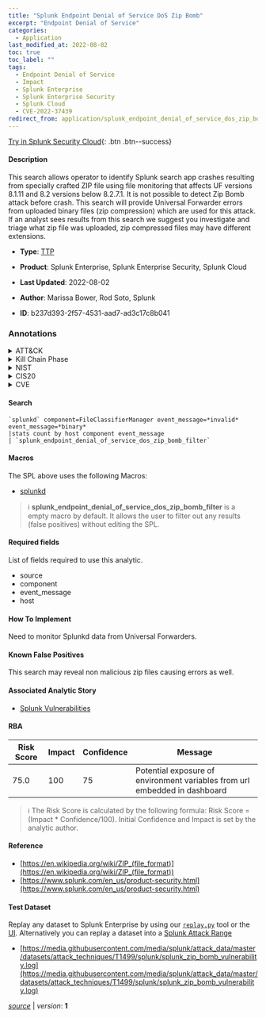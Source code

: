```yaml
---
title: "Splunk Endpoint Denial of Service DoS Zip Bomb"
excerpt: "Endpoint Denial of Service"
categories:
  - Application
last_modified_at: 2022-08-02
toc: true
toc_label: ""
tags:
  - Endpoint Denial of Service
  - Impact
  - Splunk Enterprise
  - Splunk Enterprise Security
  - Splunk Cloud
  - CVE-2022-37439
redirect_from: application/splunk_endpoint_denial_of_service_dos_zip_bomb/
---
```




[Try in Splunk Security Cloud](https://www.splunk.com/en_us/cyber-security.html){: .btn .btn--success}

#### Description

This search allows operator to identify Splunk search app crashes resulting from specially crafted ZIP file using file monitoring that affects UF versions 8.1.11 and 8.2 versions below 8.2.7.1. It is not possible to detect Zip Bomb attack before crash. This search will provide Universal Forwarder errors from uploaded binary files (zip compression) which are used for this attack. If an analyst sees results from this search we suggest you investigate and triage what zip file was uploaded, zip compressed files may have different extensions.

- **Type**: [TTP](https://github.com/splunk/security_content/wiki/Detection-Analytic-Types)
- **Product**: Splunk Enterprise, Splunk Enterprise Security, Splunk Cloud

- **Last Updated**: 2022-08-02
- **Author**: Marissa Bower, Rod Soto, Splunk
- **ID**: b237d393-2f57-4531-aad7-ad3c17c8b041

### Annotations
<details>
  <summary>ATT&CK</summary>

<div markdown="1">

#### [ATT&CK](https://attack.mitre.org/)

| ID          | Technique   | Tactic         |
| ----------- | ----------- |--------------- |
| [T1499](https://attack.mitre.org/techniques/T1499/) | Endpoint Denial of Service | Impact |

</div>
</details>


<details>
  <summary>Kill Chain Phase</summary>

<div markdown="1">

* Exploitation


</div>
</details>


<details>
  <summary>NIST</summary>

<div markdown="1">



</div>
</details>

<details>
  <summary>CIS20</summary>

<div markdown="1">

* CIS 3
* CIS 5
* CIS 16



</div>
</details>

<details>
  <summary>CVE</summary>

<div markdown="1">

| ID          | Summary | [CVSS](https://nvd.nist.gov/vuln-metrics/cvss) |
| ----------- | ----------- | -------------- |
| [CVE-2022-37439](https://nvd.nist.gov/vuln/detail/CVE-2022-37439) | In Splunk Enterprise and Universal Forwarder versions in the following table, indexing a specially crafted ZIP file using the file monitoring input can result in a crash of the application. Attempts to restart the application would result in a crash and would require manually removing the malformed file. | None |



</div>
</details>


#### Search

```
`splunkd` component=FileClassifierManager event_message=*invalid* event_message=*binary* 
|stats count by host component event_message 
| `splunk_endpoint_denial_of_service_dos_zip_bomb_filter`
```

#### Macros
The SPL above uses the following Macros:
* [splunkd](https://github.com/splunk/security_content/blob/develop/macros/splunkd.yml)

> :information_source:
> **splunk_endpoint_denial_of_service_dos_zip_bomb_filter** is a empty macro by default. It allows the user to filter out any results (false positives) without editing the SPL.



#### Required fields
List of fields required to use this analytic.
* source
* component
* event_message
* host



#### How To Implement
Need to monitor Splunkd data from Universal Forwarders.
#### Known False Positives
This search may reveal non malicious zip files causing errors as well.

#### Associated Analytic Story
* [Splunk Vulnerabilities](/stories/splunk_vulnerabilities)




#### RBA

| Risk Score  | Impact      | Confidence   | Message      |
| ----------- | ----------- |--------------|--------------|
| 75.0 | 100 | 75 | Potential exposure of environment variables from url embedded in dashboard |


> :information_source:
> The Risk Score is calculated by the following formula: Risk Score = (Impact * Confidence/100). Initial Confidence and Impact is set by the analytic author.


#### Reference

* [https://en.wikipedia.org/wiki/ZIP_(file_format)](https://en.wikipedia.org/wiki/ZIP_(file_format))
* [https://www.splunk.com/en_us/product-security.html](https://www.splunk.com/en_us/product-security.html)



#### Test Dataset
Replay any dataset to Splunk Enterprise by using our [`replay.py`](https://github.com/splunk/attack_data#using-replaypy) tool or the [UI](https://github.com/splunk/attack_data#using-ui).
Alternatively you can replay a dataset into a [Splunk Attack Range](https://github.com/splunk/attack_range#replay-dumps-into-attack-range-splunk-server)

* [https://media.githubusercontent.com/media/splunk/attack_data/master/datasets/attack_techniques/T1499/splunk/splunk_zip_bomb_vulnerability.log](https://media.githubusercontent.com/media/splunk/attack_data/master/datasets/attack_techniques/T1499/splunk/splunk_zip_bomb_vulnerability.log)



[*source*](https://github.com/splunk/security_content/tree/develop/detections/application/splunk_endpoint_denial_of_service_dos_zip_bomb.yml) \| *version*: **1**